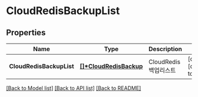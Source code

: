 # CloudRedisBackupList

## Properties
Name | Type | Description | Notes
------------ | ------------- | ------------- | -------------
**CloudRedisBackupList** | **[[]\*CloudRedisBackup](CloudRedisBackup.md)** | CloudRedis백업리스트 | [optional] [default to null]

[[Back to Model list]](../README.md#documentation-for-models) [[Back to API list]](../README.md#documentation-for-api-endpoints) [[Back to README]](../README.md)


